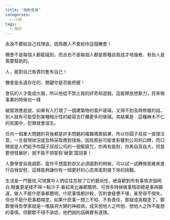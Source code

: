 ```yaml
---
title: "機動風暴"
categories:
  - 小說
tags:
  - 隨記
---
```


永遠不要給自己找理由，因爲敵人不會給你這個機會！

機會不是每個人都能碰到，而且也不是每個人都是那種自我成才地強者，有些人是需要幫助的。

人，能對自己負責的隻有自己！

機會是永遠存在的，關鍵你是否能把握！

會玩的人才能成大器，所以他從不禁止我的好奇和遊戲，這能釋放想象力，将來做事業的時候也一樣

破窗效應是說，如果有人打壞了一個建築物的窗戶玻璃，又得不到及時修複的話，别人就有可能受到某種暗示性的縱容去打爛更多的玻璃。其結果是：這種麻木不仁的氛圍中，犯罪就會滋生。

任何一個重大問題的背後都是許多問題的複雜積累結果，所以你圓子叔叔一直很注意，一旦發現狀況就及時采取應對措施，因爲那些可能會影響到公司的口碑，而口碑就是人們給予你圓子叔叔公司的一個緊箍咒，你再有能耐，你再自高自大，但是要想發展好，就不能不把那些‘破窗’當回事！

人要學會自我調節，當你不想面對卻又必須面對的時候，可以試一試轉換思維來進行自我安慰，這樣能夠讓你有一個更好的心态來面對接下來的挑戰。

生活是一門藝術,可現實中人們往往忽視了它的藝術性，總喜歡對所有事情求個明白,眼裏更是揉不得一點沙子,看起來比誰都聰明，可很多時候做事情卻總是事與願違，做人不能什麽事都聰明，什麽事情都計較，否則會疲憊不堪，甚至得不償失，但也不能什麽事都糊塗，如果什麽事一問三不知、不負責任，那就成真糊塗了。鄭歎覺得哲學家就是一堆腦洞大開的神經病，成天想他人之所想，想他人之所不能想的事情。但鄭歎不得不承認，他們說的話确實有道理。